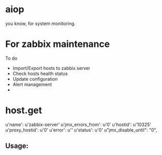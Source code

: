 # aiop
you know, for system monitoring.

For zabbix maintenance
===================================

To do
-  Import/Export hosts to zabbix server
-  Check hosts health status
-  Update configuration
-  Alert management
-  

host.get
====================================
u'name': u'zabbix-server'
u'jmx_errors_from': u'0'
u'hostid': u'10325'
u'proxy_hostid': u'0'
u'error': u'' 
u'status': u'0'
u"jmx_disable_until": "0",

Usage:
------
